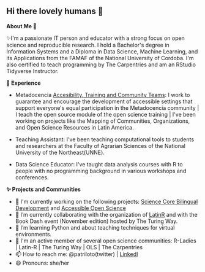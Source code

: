 ## Hi there lovely humans 👋


**About Me 👋**

✨I'm a passionate IT person and educator with a strong focus on open science and reproducible research. I hold a Bachelor's degree in Information Systems and a Diploma in Data Science, Machine Learning, and its Applications from the FAMAF of the National University of Cordoba. I'm also certified to teach programming by The Carpentries and am an RStudio Tidyverse Instructor.

**💼 Experience**

- Metadocencia  [Accesibility, Training and Community Teams](https://www.metadocencia.org/en/equipo/): I work to guarantee and encourage the development of accessible settings that support everyone's equal participation in the Metadocencia community | I teach the open source module of the open science training | I've been working on projects like the Mapping of Communities, Organizations, and Open Science Resources in Latin America.

- Teaching Assistant: I've been teaching computational tools to students and researchers at the Faculty of Agrarian Sciences of the National University of the Northeast(UNNE).
- Data Science Educator: I've taught data analysis courses with R to people with no programming background in various workshops and conferences.

**✨ Projects and Communities**

- 🔭 I'm currently working on the following projects: [Science Core Bilingual Development](https://github.com/ScienceCore/climaterisk) and [Accessible Open Science](https://www.metadocencia.org/proyecto/nasa-spanish/project)
- 🌱 I’m currently collaborating with the organization of [LatinR](https://latinr.org/en/sobre/equipo/) and with the Book Dash event (November edition) hosted by The Turing Way.
- 🤝 I’m learning Python and about teaching techniques for virtual environments.
- 👯 I'm an active member of several open science communities: R-Ladies | Latin-R | The Turing Way | OLS | The Carpentries 
- 📫 How to reach me: @patriloto(twitter) |  [LinkedI](https://www.linkedin.com/in/patricia-loto/)
- 😄 Pronouns: she/her
